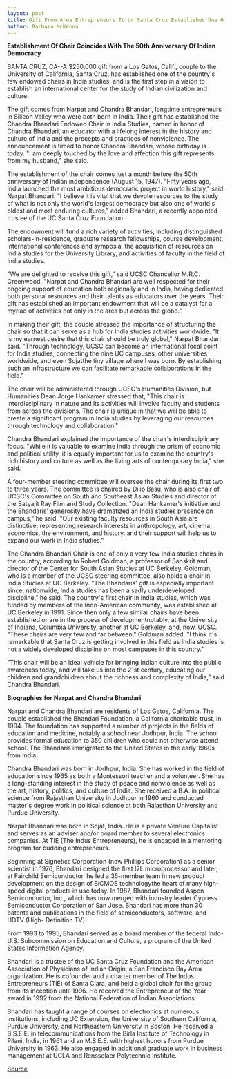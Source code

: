 ```yaml
---
layout: post
title: Gift From Area Entrepreneurs To Uc Santa Cruz Establishes One Of Country's Few Chairs In India Studies
author: Barbara McKenna
---
```


**Establishment Of Chair Coincides With The 50th Anniversary Of Indian Democracy**

SANTA CRUZ, CA--A $250,000 gift from a Los Gatos, Calif., couple to the  University of California, Santa Cruz, has established one of the country's  few endowed chairs in India studies, and is the first step in a vision to  establish an international center for the study of Indian civilization and  culture.

The gift comes from Narpat and Chandra Bhandari, longtime  entrepreneurs in Silicon Valley who were both born in India. Their gift has  established the Chandra Bhandari Endowed Chair in India Studies, named in  honor of Chandra Bhandari, an educator with a lifelong interest in the  history and culture of India and the precepts and practices of nonviolence.  The announcement is timed to honor Chandra Bhandari, whose birthday is  today. "I am deeply touched by the love and affection this gift represents  from my husband," she said.

The establishment of the chair comes just a month before the 50th  anniversary of Indian independence (August 15, 1947). "Fifty years ago, India  launched the most ambitious democratic project in world history," said  Narpat Bhandari. "I believe it is vital that we devote resources to the study  of what is not only the world's largest democracy but also one of world's  oldest and most enduring cultures," added Bhandari, a recently appointed  trustee of the UC Santa Cruz Foundation.

The endowment will fund a rich variety of activities, including  distinguished scholars-in-residence, graduate research fellowships, course  development, international conferences and symposia, the acquisition of  resources on India studies for the University Library, and activities of  faculty in the field of India studies.

"We are delighted to receive this gift," said UCSC Chancellor M.R.C.  Greenwood. "Narpat and Chandra Bhandari are well respected for their  ongoing support of education both regionally and in India, having dedicated  both personal resources and their talents as educators over the years. Their  gift has established an important endowment that will be a catalyst for a  myriad of activities not only in the area but across the globe."

In making their gift, the couple stressed the importance of structuring  the chair so that it can serve as a hub for India studies activities  worldwide. "It is my earnest desire that this chair should be truly global,"  Narpat Bhandari said. "Through technology, UCSC can become an international  focal point for India studies, connecting the nine UC campuses, other  universities worldwide, and even Sojat­the tiny village where I was born.  By establishing such an infrastructure we can facilitate remarkable  collaborations in the field."

The chair will be administered through UCSC's Humanities Division,  but Humanities Dean Jorge Hankamer stressed that, "This chair is  interdisciplinary in nature and its activities will involve faculty and  students from across the divisions. The chair is unique in that we will be  able to create a significant program in India studies by leveraging our  resources through technology and collaboration."

Chandra Bhandari explained the importance of the chair's  interdisciplinary focus. "While it is valuable to examine India through the  prism of economic and political utility, it is equally important for us to  examine the country's rich history and culture as well as the living arts of  contemporary India," she said.

A four-member steering committee will oversee the chair during its  first two to three years. The committee is chaired by Dilip Basu, who is also  chair of UCSC's Committee on South and Southeast Asian Studies and  director of the Satyajit Ray Film and Study Collection. "Dean Hankamer's  initiative and the Bhandaris' generosity have dramatized an India studies  presence on campus," he said. "Our existing faculty resources in South Asia  are distinctive, representing research interests in anthropology, art,  cinema, economics, the environment, and history, and their support will help  us to expand our work in India studies."

The Chandra Bhandari Chair is one of only a very few India studies  chairs in the country, according to Robert Goldman, a professor of Sanskrit  and director of the Center for South Asian Studies at UC Berkeley. Goldman,  who is a member of the UCSC steering committee, also holds a chair in India  Studies at UC Berkeley. "The Bhandaris' gift is especially important since,  nationwide, India studies has been a sadly underdeveloped discipline," he  said. The country's first chair in India studies, which was funded by  members of the Indo-American community, was established at UC Berkeley  in 1991. Since then only a few similar chairs have been established or are in  the process of development­notably, at the University of Indiana, Columbia  University, another at UC Berkeley, and, now, UCSC. "These chairs are very  few and far between," Goldman added. "I think it's remarkable that Santa  Cruz is getting involved in this field as India studies is not a widely  developed discipline on most campuses in this country."

"This chair will be an ideal vehicle for bringing Indian culture into the  public awareness today, and will take us into the 21st century, educating  our children and grandchildren about the richness and complexity of India,"  said Chandra Bhandari.

**Biographies for Narpat and Chandra Bhandari**

Narpat and Chandra Bhandari are residents of Los Gatos, California. The  couple established the Bhandari Foundation, a California charitable trust, in  1994\. The foundation has supported a number of projects in the fields of  education and medicine, notably a school near Jodhpur, India. The school  provides formal education to 350 children who could not otherwise attend  school. The Bhandaris immigrated to the United States in the early 1960s  from India.

Chandra Bhandari was born in Jodhpur, India. She has worked in the field  of education since 1965 as both a Montessori teacher and a volunteer. She  has a long-standing interest in the study of peace and nonviolence as well as  the art, history, politics, and culture of India. She received a B.A. in political  science from Rajasthan University in Jodhpur in 1960 and conducted  master's degree work in political science at both Rajasthan University and  Purdue University.

Narpat Bhandari was born in Sojat, India. He is a private Venture  Capitalist and serves as an adviser and/or board member to several  electronics companies. At TIE (The Indus Entrepreneurs), he is  engaged in a mentoring program for budding entrepreneurs.

Beginning at Signetics Corporation (now Phillips Corporation) as a  senior scientist in 1976, Bhandari designed the first I2L microprocessor and  later, at Fairchild Semiconductor, he led a 35-member team in new product  development on the design of BiCMOS technology­the heart of many high- speed digital products in use today. In 1987, Bhandari founded Aspen  Semiconductor, Inc., which has now merged with industry leader Cypress  Semiconductor Corporation of San Jose. Bhandari has more than 30 patents  and publications in the field of semiconductors, software, and HDTV (High- Definition TV).

From 1993 to 1995, Bhandari served as a board member of the federal  Indo-U.S. Subcommission on Education and Culture, a program of the United  States Information Agency.

Bhandari is a trustee of the UC Santa Cruz Foundation and the  American Association of Physicians of Indian Origin, a San Francisco Bay  Area organization. He is cofounder and a charter member of The Indus  Entrepreneurs (TiE) of Santa Clara, and held a global chair for the group from  its inception until 1996. He received the Entrepreneur of the Year award in  1992 from the National Federation of Indian Associations.

Bhandari has taught a range of courses on electronics at numerous  institutions, including UC Extension, the University of Southern California,  Purdue University, and Northeastern University in Boston. He received a  B.S.E.E. in telecommunications from the Birla Institute of Technology in  Pilani, India, in 1961 and an M.S.E.E. with highest honors from Purdue  University in 1963. He also engaged in additional graduate work in business  management at UCLA and Rensselaer Polytechnic Institute.

[Source](http://www1.ucsc.edu/news_events/press_releases/archive/97-98/07-97/071897-Gift_from_area_ente.html "Permalink to 071897-Gift_from_area_ente")
